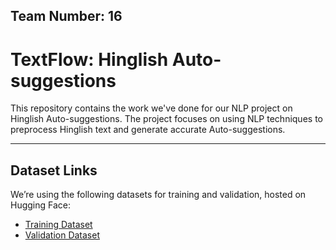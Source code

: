 ## Team Number: 16 
# TextFlow: Hinglish Auto-suggestions


This repository contains the work we've done for our NLP project on Hinglish Auto-suggestions. The project focuses on using NLP techniques to preprocess Hinglish text and generate accurate Auto-suggestions.  



---

## Dataset Links  
We’re using the following datasets for training and validation, hosted on Hugging Face:  
- [Training Dataset](https://huggingface.co/datasets/DanArnin/Hinglish/viewer/default/train)  
- [Validation Dataset](https://huggingface.co/datasets/DanArnin/Hinglish/viewer/default/validation)
